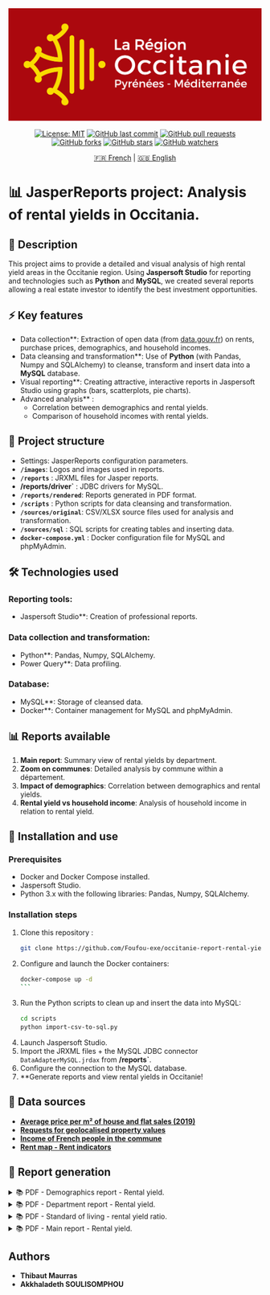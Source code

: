 <div align="center">
  <img src="images/OC-1706-instit-logo rectangle-quadri-150x150-150dpi.png" alt="occitanie-banner" />

[![License: MIT](https://img.shields.io/badge/License-Apache-yellow.svg)](https://github.com/Foufou-exe/occitanie-report-rental-yields/blob/main/LICENSE)
[![GitHub last commit](https://img.shields.io/github/last-commit/Foufou-exe/occitanie-report-rental-yields)]()
[![GitHub pull requests](https://img.shields.io/github/issues-pr/Foufou-exe/occitanie-report-rental-yields)]()
[![GitHub forks](https://img.shields.io/github/forks/Foufou-exe/occitanie-report-rental-yields)]()
[![GitHub stars](https://img.shields.io/github/stars/Foufou-exe/occitanie-report-rental-yields)]()
[![GitHub watchers](https://img.shields.io/github/watchers/Foufou-exe/occitanie-report-rental-yields)]()
</div>

<div align="center">

[🇫🇷 French](./README.fr.md) | [🇬🇧 English](./README.md)

</div>


# 📊 JasperReports project: Analysis of rental yields in Occitania.

## 📌 Description

This project aims to provide a detailed and visual analysis of high rental yield areas in the Occitanie region. Using **Jaspersoft Studio** for reporting and technologies such as **Python** and **MySQL**, we created several reports allowing a real estate investor to identify the best investment opportunities.

## ⚡ Key features
- Data collection**: Extraction of open data (from [data.gouv.fr](https://www.data.gouv.fr)) on rents, purchase prices, demographics, and household incomes.
- Data cleansing and transformation**: Use of **Python** (with Pandas, Numpy and SQLAlchemy) to cleanse, transform and insert data into a **MySQL** database.
- Visual reporting**: Creating attractive, interactive reports in Jaspersoft Studio using graphs (bars, scatterplots, pie charts).
- Advanced analysis** :
  - Correlation between demographics and rental yields.
  - Comparison of household incomes with rental yields.

## 📁 Project structure

- Settings: JasperReports configuration parameters.
- **`/images`**: Logos and images used in reports.
- **`/reports`** : JRXML files for Jasper reports.
- **/reports/driver`** : JDBC drivers for MySQL.
- **`/reports/rendered`**: Reports generated in PDF format.
- **`/scripts`** : Python scripts for data cleansing and transformation.
- **`/sources/original`**: CSV/XLSX source files used for analysis and transformation.
- **`/sources/sql`** : SQL scripts for creating tables and inserting data.
- **`docker-compose.yml`** : Docker configuration file for MySQL and phpMyAdmin.


## 🛠️ Technologies used

### Reporting tools:
- Jaspersoft Studio**: Creation of professional reports.

### Data collection and transformation:
- Python**: Pandas, Numpy, SQLAlchemy.
- Power Query**: Data profiling.

### Database:
- MySQL**: Storage of cleansed data.
- Docker**: Container management for MySQL and phpMyAdmin.


## 📊 Reports available

1. **Main report**: Summary view of rental yields by department.
2. **Zoom on communes**: Detailed analysis by commune within a département.
3. **Impact of demographics**: Correlation between demographics and rental yields.
4. **Rental yield vs household income**: Analysis of household income in relation to rental yield.


## 🚀 Installation and use

### Prerequisites

- Docker and Docker Compose installed.
- Jaspersoft Studio.
- Python 3.x with the following libraries: Pandas, Numpy, SQLAlchemy.

### Installation steps

1. Clone this repository :
   ```bash
   git clone https://github.com/Foufou-exe/occitanie-report-rental-yields.git
   ```
2. Configure and launch the Docker containers:
   ````bash
   docker-compose up -d
   ```
3. Run the Python scripts to clean up and insert the data into MySQL:
   ```bash
   cd scripts
   python import-csv-to-sql.py
   ```
4. Launch Jaspersoft Studio.
5. Import the JRXML files + the MySQL JDBC connector `DataAdapterMySQL.jrdax` from **/reports`**.
6. Configure the connection to the MySQL database.
7. **Generate reports and view rental yields in Occitanie!


## 📖 Data sources

- **[Average price per m² of house and flat sales (2019)](https://www.data.gouv.fr/fr/datasets/prix-moyen-au-m2-des-ventes-de-maisons-et-dappartements-par-commune-en-2019/#/community-resources)**
- **[Requests for geolocalised property values](https://www.data.gouv.fr/fr/datasets/demandes-de-valeurs-foncieres-geolocalisees/)**
- **[Income of French people in the commune](https://www.data.gouv.fr/en/datasets/revenus-des-francais-a-la-commune/)**
- **[Rent map - Rent indicators](https://www.data.gouv.fr/fr/datasets/carte-des-loyers-indicateurs-de-loyers-dannonce-par-commune-en-2018/)**


## 🌟 Report generation

<details>
  <summary>
    📚 PDF - Demographics report - Rental yield.
  </summary>

[![Demography report - Rental yield](./images/screen/rendu_Rapport_démographie_Rendement%20locatif.png)](./reports/rendered/report-demography-rental-yield.pdf)

</details>

<details>
  <summary>
    📚 PDF - Department report - Rental yield.
  </summary>

[![Department report - Rental yield](./images/screen/rendu_Rapport_département_Rendement_locatif.png)](./reports/rendered/report-commune-rental-yield.pdf)

</details>

<details>
  <summary>
    📚 PDF - Standard of living - rental yield ratio.
  </summary>

[![County report - Rental yield](./images/screen/rendu_Rapport_niveau_de_vie_Rendement_locatif.png)](./reports/rendered/report-life-level-rental-yield.pdf)


</details>

<details>
  <summary>
    📚 PDF - Main report - Rental yield.
  </summary>

[![Departmental report - Rental yield](./images/screen/rendu_Rapport_principal_Rendement_locatif.png)](./reports/rendered/report-main-rental-yield.pdf)


</details>

## Authors
- **Thibaut Maurras**
- **Akkhaladeth SOULISOMPHOU**

